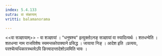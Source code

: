 ```yaml
---
index: 5.4.133
sutra: वा संज्ञायाम्
vritti: balamanorama

---
```

<<वा सञ्ज्ञायाम्>> - वा शञ्ज्ञायां । "धनुषश्च" इत्युक्तोऽनङ् सञ्ज्ञायां वा स्यादित्यर्थः । शतधन्वेति । शतधन्वा नाम राजविशेषः स्यमन्तकोपाक्याने प्रसिद्ध । जायाया निङ् । आदेश इति ।प्रत्ययः, परश्चे॑त्यधिकारस्थत्वेऽपि ङित्त्वादन्तादेशोऽयमिति भावः ।
